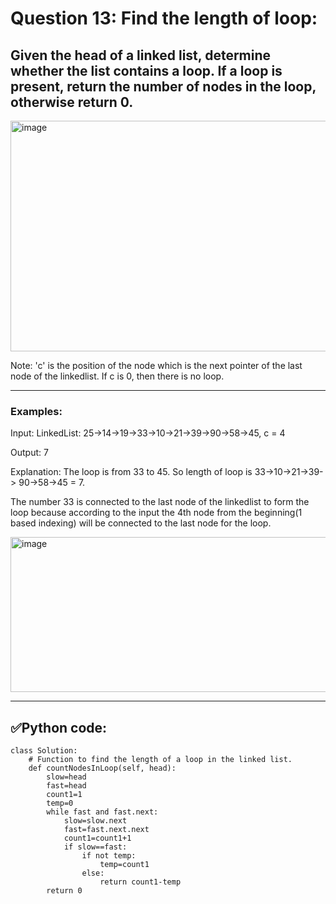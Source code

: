 # Question 13: Find the length of loop:

## Given the head of a linked list, determine whether the list contains a loop. If a loop is present, return the number of nodes in the loop, otherwise return 0.

 <img width="800" height="369" alt="image" src="https://github.com/user-attachments/assets/aa420a39-45fc-40b3-9a13-11012641a054" />


Note: 'c' is the position of the node which is the next pointer of the last node of the linkedlist. If c is 0, then there is no loop.

---
### Examples:

Input: LinkedList: 25->14->19->33->10->21->39->90->58->45, c = 4

Output: 7

Explanation: The loop is from 33 to 45. So length of loop is 33->10->21->39-> 90->58->45 = 7. 

The number 33 is connected to the last node of the linkedlist to form the loop because according to the input the 4th node from the beginning(1 based indexing) 
will be connected to the last node for the loop.

<img width="622" height="248" alt="image" src="https://github.com/user-attachments/assets/a725d14a-7cf5-4d7a-a225-bc6a68b3d76c" />

---
## ✅Python code:

```
class Solution:
    # Function to find the length of a loop in the linked list.
    def countNodesInLoop(self, head):
        slow=head
        fast=head
        count1=1
        temp=0
        while fast and fast.next:
            slow=slow.next
            fast=fast.next.next
            count1=count1+1
            if slow==fast:
                if not temp: 
                    temp=count1
                else:
                    return count1-temp
        return 0
```
